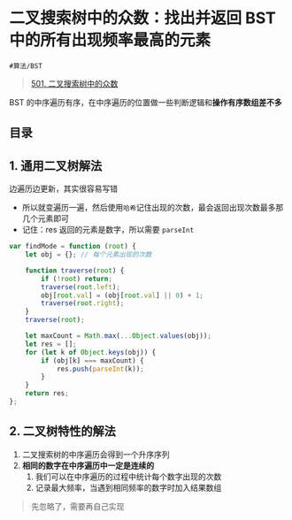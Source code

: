 
# 二叉搜索树中的众数：找出并返回 BST 中的所有出现频率最高的元素

`#算法/BST` 

> [501. 二叉搜索树中的众数](https://leetcode.cn/problems/find-mode-in-binary-search-tree/)


BST 的中序遍历有序，在中序遍历的位置做一些判断逻辑和**操作有序数组差不多**


## 目录
<!-- toc -->
 ## 1. 通用二叉树解法 

边遍历边更新，其实很容易写错
- 所以就变遍历一遍，然后使用`哈希`记住出现的次数，最会返回出现次数最多那几个元素即可
- 记住：res 返回的元素是数字，所以需要 `parseInt`

```javascript
var findMode = function (root) {
    let obj = {}; // 每个元素出现的次数

    function traverse(root) {
        if (!root) return;
        traverse(root.left);
        obj[root.val] = (obj[root.val] || 0) + 1;
        traverse(root.right);
    }
    traverse(root);

    let maxCount = Math.max(...Object.values(obj));
    let res = [];
    for (let k of Object.keys(obj)) {
        if (obj[k] === maxCount) {
            res.push(parseInt(k));
        }
    }
    return res;
};
```

## 2. 二叉树特性的解法

1. 二叉搜索树的中序遍历会得到一个升序序列
2. **相同的数字在中序遍历中一定是连续的**
	1. 我们可以在中序遍历的过程中统计每个数字出现的次数
	2. 记录最大频率，当遇到相同频率的数字时加入结果数组

> 先忽略了，需要再自己实现